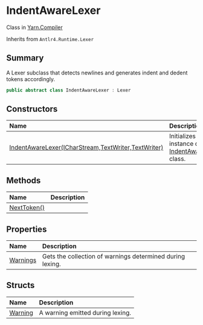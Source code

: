 # IndentAwareLexer

Class in [Yarn.Compiler](api/csharp/yarn.compiler.md)

Inherits from `Antlr4.Runtime.Lexer`

## Summary


A Lexer subclass that detects newlines and generates indent and
dedent tokens accordingly.


```csharp
public abstract class IndentAwareLexer : Lexer
```

## Constructors

|Name|Description|
|:---|:---|
|[IndentAwareLexer(ICharStream,TextWriter,TextWriter)](api/csharp/yarn.compiler.indentawarelexer..ctor.md)|Initializes a new instance of the  <a href="yarn.compiler.indentawarelexer.md">IndentAwareLexer</a>  class.|

## Methods

|Name|Description|
|:---|:---|
|[NextToken()](api/csharp/yarn.compiler.indentawarelexer.nexttoken.md)||

## Properties

|Name|Description|
|:---|:---|
|[Warnings](api/csharp/yarn.compiler.indentawarelexer.warnings.md)|Gets the collection of warnings determined during lexing.|

## Structs

|Name|Description|
|:---|:---|
|[Warning](api/csharp/yarn.compiler.indentawarelexer.warning.md)|A warning emitted during lexing.|

